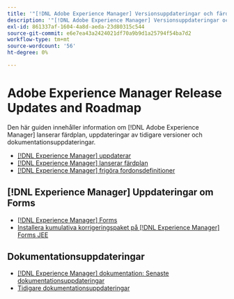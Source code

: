 ```yaml
---
title: '"[!DNL Adobe Experience Manager] Versionsuppdateringar och färdplan"'
description: '"[!DNL Adobe Experience Manager] Versionsuppdateringar och färdplan"'
exl-id: 861337af-1604-4a8d-aeda-23d80315c544
source-git-commit: e6e7ea43a2424021df70a9b9d1a25794f54ba7d2
workflow-type: tm+mt
source-wordcount: '56'
ht-degree: 0%

---
```


# Adobe Experience Manager Release Updates and Roadmap

Den här guiden innehåller information om [!DNL Adobe Experience Manager] lanserar färdplan, uppdateringar av tidigare versioner och dokumentationsuppdateringar.

* [[!DNL Experience Manager] uppdaterar](aem-releases-updates.md)
* [[!DNL Experience Manager] lanserar färdplan](update-releases-roadmap.md)
* [[!DNL Experience Manager] frigöra fordonsdefinitioner](update-release-vehicle-definitions.md)

## [!DNL Experience Manager] Uppdateringar om Forms

* [[!DNL Experience Manager] Forms](aem-forms-releases.md)
* [Installera kumulativa korrigeringspaket på [!DNL Experience Manager] Forms JEE](install-cfp-aem-forms-jee.md)

## Dokumentationsuppdateringar

* [[!DNL Experience Manager] dokumentation: Senaste dokumentationsuppdateringar](documentation-updates.md)
* [Tidigare dokumentationsuppdateringar](previous-documentation-updates.md)

